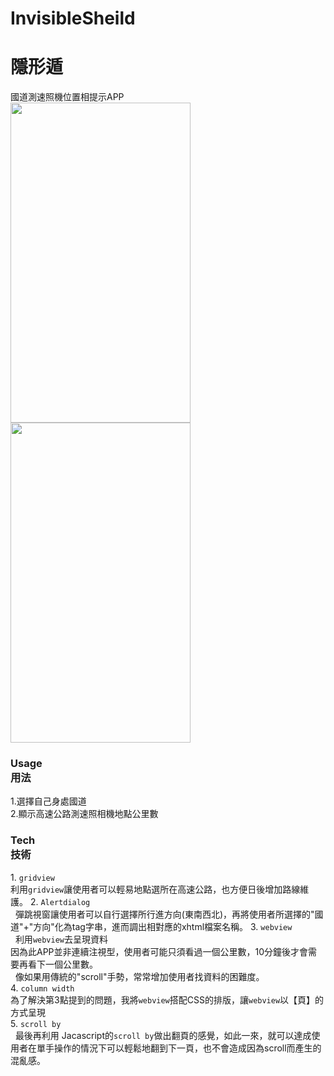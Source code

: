 # InvisibleSheild
# 隱形遁
國道測速照機位置相提示APP  
<img src="https://github.com/slk1107/InvisibleSheild/blob/master/ReadHtml/app/src/main/res/drawable/intro.png" width="288" height="512" />
<img src="https://github.com/slk1107/InvisibleSheild/blob/master/ReadHtml/app/src/main/res/drawable/title.png" width="288" height="512" />
<h3> Usage<br>
 用法 </h3>
 1.選擇自己身處國道<br>
 2.顯示高速公路測速照相機地點公里數
 
 <h3> Tech<br>
 技術 </h3>
1. <code>gridview</code><br>
       利用<code>gridview</code>讓使用者可以輕易地點選所在高速公路，也方便日後增加路線維護。        
2. <code>Alertdialog</code><br>
       彈跳視窗讓使用者可以自行選擇所行進方向(東南西北)，再將使用者所選擇的"國道"+"方向"化為tag字串，進而調出相對應的xhtml檔案名稱。               
3. <code>webview</code><br>
       利用<code>webview</code>去呈現資料<br>
       因為此APP並非連續注視型，使用者可能只須看過一個公里數，10分鐘後才會需要再看下一個公里數。<br>
       像如果用傳統的"scroll"手勢，常常增加使用者找資料的困難度。<br>
4. <code>column width</code><br>
       為了解決第3點提到的問題，我將<code>webview</code>搭配CSS的排版，讓<code>webview</code>以【頁】的方式呈現<br>
5. <code>scroll by</code><br>
       最後再利用 Jacascript的<code>scroll by</code>做出翻頁的感覺，如此一來，就可以達成使用者在單手操作的情況下可以輕鬆地翻到下一頁，也不會造成因為scroll而產生的混亂感。
   

